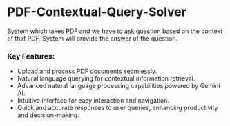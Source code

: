 # PDF-Contextual-Query-Solver
System which takes PDF and we have to ask question based on the context of that PDF. System will provide the answer of the question.

### Key Features:

* Upload and process PDF documents seamlessly.
* Natural language querying for contextual information retrieval.
* Advanced natural language processing capabilities powered by Gemini AI.
* Intuitive interface for easy interaction and navigation.
* Quick and accurate responses to user queries, enhancing productivity and decision-making.
